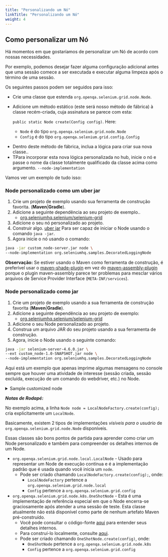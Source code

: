 ```yaml
---
title: "Personalizando um Nó"
linkTitle: "Personalizando um Nó"
weight: 4
---
```

## Como personalizar um Nó

Há momentos em que gostaríamos de personalizar um Nó de acordo com nossas necessidades.

Por exemplo, podemos desejar fazer alguma configuração adicional antes que uma sessão comece a ser executada e executar alguma limpeza após o término de uma sessão.

Os seguintes passos podem ser seguidos para isso:

- Crie uma classe que estenda `org.openqa.selenium.grid.node.Node`.
- Adicione um método estático (este será nosso método de fábrica) à classe recém-criada, cuja assinatura se parece com esta:

  `public static Node create(Config config)`. Here:

    * `Node` é do tipo `org.openqa.selenium.grid.node.Node`
    * `Config` é do tipo `org.openqa.selenium.grid.config.Config`
* Dentro deste método de fábrica, inclua a lógica para criar sua nova classe..
* TPara incorporar esta nova lógica personalizada no hub, inicie o nó e passe o nome da classe totalmente qualificado da classe acima como argumento. `--node-implementation`

Vamos ver um exemplo de tudo isso:

### Node personalizado como um uber jar

1. Crie um projeto de exemplo usando sua ferramenta de construção favorita. (**Maven**|**Gradle**).
2. Adicione a seguinte dependência ao seu projeto de exemplo..
    * [org.seleniumhq.selenium/selenium-grid](https://mvnrepository.com/artifact/org.seleniumhq.selenium/selenium-grid)
3. Adicione o seu nó personalizado ao projeto.
4. Construir algo. [uber jar](https://imagej.net/develop/uber-jars) Para ser capaz de iniciar o Node usando o comando `java -jar`.
5. Agora inicie o nó usando o comando:

```bash
java -jar custom_node-server.jar node \
--node-implementation org.seleniumhq.samples.DecoratedLoggingNode
```
**Observação:** Se estiver usando o Maven como ferramenta de construção, é preferível usar o [maven-shade-plugin](https://maven.apache.org/plugins/maven-shade-plugin) em vez do [maven-assembly-plugin](https://maven.apache.org/plugins/maven-assembly-plugin) porque o plugin maven-assembly parece ter problemas para mesclar vários arquivos de Service Provider Interface (`META-INF/services`).


### Node personalizado como jar

1. Crie um projeto de exemplo usando a sua ferramenta de construção favorita (**Maven**|**Gradle**).
2. Adicione a seguinte dependência ao seu projeto de exemplo:
   * [org.seleniumhq.selenium/selenium-grid](https://mvnrepository.com/artifact/org.seleniumhq.selenium/selenium-grid)
3. Adicione o seu Node personalizado ao projeto.
4. Construa um arquivo JAR do seu projeto usando a sua ferramenta de construção.
5. Agora, inicie o Node usando o seguinte comando:


```bash
java -jar selenium-server-4.6.0.jar \
--ext custom_node-1.0-SNAPSHOT.jar node \
--node-implementation org.seleniumhq.samples.DecoratedLoggingNode
```
Aqui está um exemplo que apenas imprime algumas mensagens no console sempre que houver uma atividade de interesse (sessão criada, sessão excluída, execução de um comando do webdriver, etc.) no Node.

<details>
<summary>Sample customized node</summary>

```java
package org.seleniumhq.samples;

import java.net.URI;
import java.util.UUID;
import org.openqa.selenium.Capabilities;
import org.openqa.selenium.NoSuchSessionException;
import org.openqa.selenium.WebDriverException;
import org.openqa.selenium.grid.config.Config;
import org.openqa.selenium.grid.data.CreateSessionRequest;
import org.openqa.selenium.grid.data.CreateSessionResponse;
import org.openqa.selenium.grid.data.NodeId;
import org.openqa.selenium.grid.data.NodeStatus;
import org.openqa.selenium.grid.data.Session;
import org.openqa.selenium.grid.log.LoggingOptions;
import org.openqa.selenium.grid.node.HealthCheck;
import org.openqa.selenium.grid.node.Node;
import org.openqa.selenium.grid.node.local.LocalNodeFactory;
import org.openqa.selenium.grid.security.Secret;
import org.openqa.selenium.grid.security.SecretOptions;
import org.openqa.selenium.grid.server.BaseServerOptions;
import org.openqa.selenium.internal.Either;
import org.openqa.selenium.remote.SessionId;
import org.openqa.selenium.remote.http.HttpRequest;
import org.openqa.selenium.remote.http.HttpResponse;
import org.openqa.selenium.remote.tracing.Tracer;

public class DecoratedLoggingNode extends Node {

  private Node node;

  protected DecoratedLoggingNode(Tracer tracer, NodeId nodeId, URI uri, Secret registrationSecret) {
  super(tracer, nodeId, uri, registrationSecret, Duration sessionTimeout);
  }

  public static Node create(Config config) {
    LoggingOptions loggingOptions = new LoggingOptions(config);
    BaseServerOptions serverOptions = new BaseServerOptions(config);
    URI uri = serverOptions.getExternalUri();
    SecretOptions secretOptions = new SecretOptions(config);
    NodeOptions nodeOptions = new NodeOptions(config);
    Duration sessionTimeout = nodeOptions.getSessionTimeout();

    // Refer to the foot notes for additional context on this line.
    Node node = LocalNodeFactory.create(config);

    DecoratedLoggingNode wrapper = new DecoratedLoggingNode(loggingOptions.getTracer(),
        node.getId(),
        uri,
        secretOptions.getRegistrationSecret(),
        sessionTimeout);
    wrapper.node = node;
    return wrapper;
  }

  @Override
  public Either<WebDriverException, CreateSessionResponse> newSession(
      CreateSessionRequest sessionRequest) {
    System.out.println("Before newSession()");
    try {
      return this.node.newSession(sessionRequest);
    } finally {
      System.out.println("After newSession()");
    }
  }

  @Override
  public HttpResponse executeWebDriverCommand(HttpRequest req) {
    try {
      System.out.println("Before executeWebDriverCommand(): " + req.getUri());
      return node.executeWebDriverCommand(req);
    } finally {
      System.out.println("After executeWebDriverCommand()");
    }
  }

  @Override
  public Session getSession(SessionId id) throws NoSuchSessionException {
    try {
      System.out.println("Before getSession()");
      return node.getSession(id);
    } finally {
      System.out.println("After getSession()");
    }
  }

  @Override
  public HttpResponse uploadFile(HttpRequest req, SessionId id) {
    try {
      System.out.println("Before uploadFile()");
      return node.uploadFile(req, id);
    } finally {
      System.out.println("After uploadFile()");
    }
  }

  @Override
  public void stop(SessionId id) throws NoSuchSessionException {
    try {
      System.out.println("Before stop()");
      node.stop(id);
    } finally {
      System.out.println("After stop()");
    }
  }

  @Override
  public boolean isSessionOwner(SessionId id) {
    try {
      System.out.println("Before isSessionOwner()");
      return node.isSessionOwner(id);
    } finally {
      System.out.println("After isSessionOwner()");
    }
  }

  @Override
  public boolean isSupporting(Capabilities capabilities) {
    try {
      System.out.println("Before isSupporting");
      return node.isSupporting(capabilities);
    } finally {
      System.out.println("After isSupporting()");
    }
  }

  @Override
  public NodeStatus getStatus() {
    try {
      System.out.println("Before getStatus()");
      return node.getStatus();
    } finally {
      System.out.println("After getStatus()");
    }
  }

  @Override
  public HealthCheck getHealthCheck() {
    try {
      System.out.println("Before getHealthCheck()");
      return node.getHealthCheck();
    } finally {
      System.out.println("After getHealthCheck()");
    }
  }

  @Override
  public void drain() {
    try {
      System.out.println("Before drain()");
      node.drain();
    } finally {
      System.out.println("After drain()");
    }

  }

  @Override
  public boolean isReady() {
    try {
      System.out.println("Before isReady()");
      return node.isReady();
    } finally {
      System.out.println("After isReady()");
    }
  }
}
```
</details>

**_Notas de Rodapé:_**

No exemplo acima, a linha `Node node = LocalNodeFactory.create(config);` cria explicitamente um `LocalNode`.

Basicamente, existem 2 tipos de implementações *visíveis para o usuário* de `org.openqa.selenium.grid.node.Node` disponíveis. 

Essas classes são bons pontos de partida para aprender como criar um Node personalizado e também para compreender os detalhes internos de um Node.

* `org.openqa.selenium.grid.node.local.LocalNode` - Usado para representar um Node de execução contínua e é a implementação padrão que é usada quando você inicia um `node`. 
    * Pode ser criado chamando `LocalNodeFactory.create(config);`, onde:
      * `LocalNodeFactory` pertence a `org.openqa.selenium.grid.node.local`
      * `Config` pertence a `org.openqa.selenium.grid.config`
* `org.openqa.selenium.grid.node.k8s.OneShotNode` - Esta é uma implementação de referência especial em que o Node encerra-se graciosamente após atender a uma sessão de teste. Esta classe atualmente não está disponível como parte de nenhum artefato Maven pré-construído.
  * Você pode consultar o código-fonte [aqui](https://github.com/SeleniumHQ/selenium/blob/trunk/java/src/org/openqa/selenium/grid/node/k8s/OneShotNode.java) para entender seus detalhes internos.
  * Para construí-lo localmente, consulte [aqui](https://github.com/SeleniumHQ/selenium/blob/trunk/deploys/k8s/README.md). 
  * Pode ser criado chamando `OneShotNode.create(config)`, onde:
      * `OneShotNode` pertence a `org.openqa.selenium.grid.node.k8s`
      * `Config` pertence a `org.openqa.selenium.grid.config`
